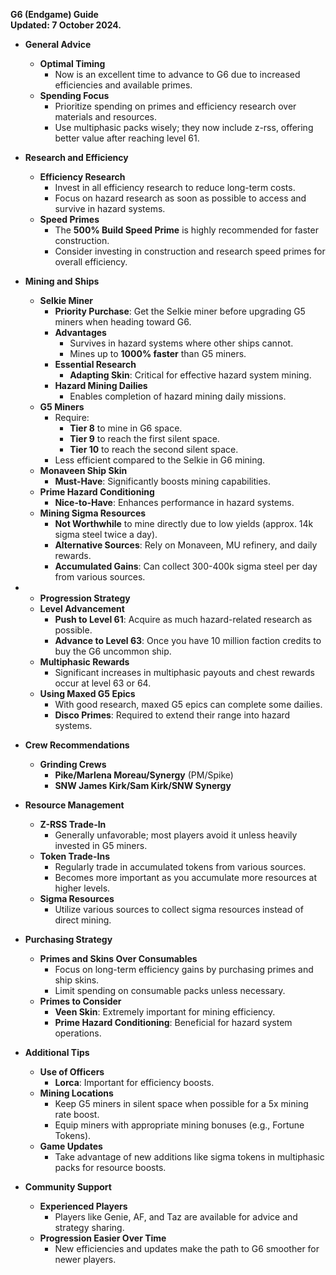 **G6 (Endgame) Guide**<br>
**Updated: 7 October 2024.**

- **General Advice**
  - **Optimal Timing**
    - Now is an excellent time to advance to G6 due to increased efficiencies and available primes.
  - **Spending Focus**
    - Prioritize spending on primes and efficiency research over materials and resources.
    - Use multiphasic packs wisely; they now include z-rss, offering better value after reaching level 61.

- **Research and Efficiency**
  - **Efficiency Research**
    - Invest in all efficiency research to reduce long-term costs.
    - Focus on hazard research as soon as possible to access and survive in hazard systems.
  - **Speed Primes**
    - The **500% Build Speed Prime** is highly recommended for faster construction.
    - Consider investing in construction and research speed primes for overall efficiency.

- **Mining and Ships**
  - **Selkie Miner**
    - **Priority Purchase**: Get the Selkie miner before upgrading G5 miners when heading toward G6.
    - **Advantages**
      - Survives in hazard systems where other ships cannot.
      - Mines up to **1000% faster** than G5 miners.
    - **Essential Research**
      - **Adapting Skin**: Critical for effective hazard system mining.
    - **Hazard Mining Dailies**
      - Enables completion of hazard mining daily missions.
  - **G5 Miners**
    - Require:
      - **Tier 8** to mine in G6 space.
      - **Tier 9** to reach the first silent space.
      - **Tier 10** to reach the second silent space.
    - Less efficient compared to the Selkie in G6 mining.
  - **Monaveen Ship Skin**
    - **Must-Have**: Significantly boosts mining capabilities.
  - **Prime Hazard Conditioning**
    - **Nice-to-Have**: Enhances performance in hazard systems.
  - **Mining Sigma Resources**
    - **Not Worthwhile** to mine directly due to low yields (approx. 14k sigma steel twice a day).
    - **Alternative Sources**: Rely on Monaveen, MU refinery, and daily rewards.
    - **Accumulated Gains**: Can collect 300-400k sigma steel per day from various sources.
   
- - **Progression Strategy**
  - **Level Advancement**
    - **Push to Level 61**: Acquire as much hazard-related research as possible.
    - **Advance to Level 63**: Once you have 10 million faction credits to buy the G6 uncommon ship.
  - **Multiphasic Rewards**
    - Significant increases in multiphasic payouts and chest rewards occur at level 63 or 64.
  - **Using Maxed G5 Epics**
    - With good research, maxed G5 epics can complete some dailies.
    - **Disco Primes**: Required to extend their range into hazard systems.

- **Crew Recommendations**
  - **Grinding Crews**
    - **Pike/Marlena Moreau/Synergy** (PM/Spike)
    - **SNW James Kirk/Sam Kirk/SNW Synergy**

- **Resource Management**
  - **Z-RSS Trade-In**
    - Generally unfavorable; most players avoid it unless heavily invested in G5 miners.
  - **Token Trade-Ins**
    - Regularly trade in accumulated tokens from various sources.
    - Becomes more important as you accumulate more resources at higher levels.
  - **Sigma Resources**
    - Utilize various sources to collect sigma resources instead of direct mining.

- **Purchasing Strategy**
  - **Primes and Skins Over Consumables**
    - Focus on long-term efficiency gains by purchasing primes and ship skins.
    - Limit spending on consumable packs unless necessary.
  - **Primes to Consider**
    - **Veen Skin**: Extremely important for mining efficiency.
    - **Prime Hazard Conditioning**: Beneficial for hazard system operations.

- **Additional Tips**
  - **Use of Officers**
    - **Lorca**: Important for efficiency boosts.
  - **Mining Locations**
    - Keep G5 miners in silent space when possible for a 5x mining rate boost.
    - Equip miners with appropriate mining bonuses (e.g., Fortune Tokens).
  - **Game Updates**
    - Take advantage of new additions like sigma tokens in multiphasic packs for resource boosts.

- **Community Support**
  - **Experienced Players**
    - Players like Genie, AF, and Taz are available for advice and strategy sharing.
  - **Progression Easier Over Time**
    - New efficiencies and updates make the path to G6 smoother for newer players.
